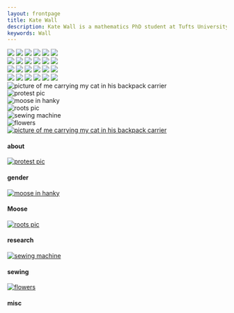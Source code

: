 ```yaml
---
layout: frontpage
title: Kate Wall
description: Kate Wall is a mathematics PhD student at Tufts University. They are interested in Numerical Linear Algebra.
keywords: Wall
---
```


<div class="row">
  <div class="column">
    <img src="publpics/about.jpeg">
    <img src="publpics/gender.jpeg">
    <img src="publpics/sewing.jpeg">
    <img src="publpics/misc.jpeg">
    <img src="publpics/research.jpeg">
    <img src="publpics/moose.jpeg">
  </div>
  <div class="column">
    <img src="publpics/sewing.jpeg">
    <img src="publpics/research.jpeg">
    <img src="publpics/about.jpeg">
    <img src="publpics/misc.jpeg">
    <img src="publpics/gender.jpeg">
    <img src="publpics/moose.jpeg">
  </div>
  <div class="column">
    <img src="publpics/about.jpeg">
    <img src="publpics/gender.jpeg">
    <img src="publpics/sewing.jpeg">
    <img src="publpics/misc.jpeg">
    <img src="publpics/moose.jpeg">
    <img src="publpics/research.jpeg">
  </div>
  <div class="column">
    <img src="publpics/moose.jpeg">
    <img src="publpics/misc.jpeg">
    <img src="publpics/research.jpeg">
    <img src="publpics/about.jpeg">
    <img src="publpics/gender.jpeg">
    <img src="publpics/sewing.jpeg">
  </div>
</div>



<section class="fotogrid">
  <div class="row">
    <div class="column">
      <div class="tile">
        <img src="publpics/about.jpeg" alt="picture of me carrying my cat in his backpack carrier" title="huh"/>
      </div>
      <div class="tile">
        <img src="publpics/gender.jpeg" alt="protest pic" title="where"/>
      </div>
      <div class="tile">
        <img src="publpics/moose.jpeg" alt="moose in hanky" title="can i find this"/>
      </div>
    </div>
    <div class="column">
      <div class="tile">
        <img src="publpics/research.jpeg" alt="roots pic" title="huh 2"/>
      </div>
      <div class="tile">
        <img src="publpics/sewing.jpeg" alt="sewing machine" title="idk"/>
      </div>
      <div class="tile">
        <img src="publpics/misc.jpeg" alt="flowers" title="call me beep me"/>
      </div>
    </div>
  </div>
</section>


<section class="fotogrid">
  <div class="row">
    <div class="column">
      <div class="tile">
        <a href="about.html">
            <img src="publpics/about.jpeg" alt="picture of me carrying my cat in his backpack carrier" title="huh"/>
        </a>
        <h4>about</h4>
      </div>
      <div class="tile">
        <a href="gender.html">
            <img src="publpics/gender.jpeg" alt="protest pic" title="where"/>
        </a>
        <h4>gender</h4>
      </div>
      <div class="tile">
        <a href="moose.html">
            <img src="publpics/moose.jpeg" alt="moose in hanky" title="can i find this"/>
        </a>
        <h4>Moose</h4>
      </div>
    </div>
    <div class="column">
      <div class="tile">
        <a href="research.html">
            <img src="publpics/research.jpeg" alt="roots pic" title="huh 2"/>
        </a>
        <h4>research</h4>
      </div>
      <div class="tile">
        <a href="sewing.html">
            <img src="publpics/sewing.jpeg" alt="sewing machine" title="idk"/>
        </a>
        <h4>sewing</h4>
      </div>
      <div class="tile">
        <a href="misc.html">
            <img src="publpics/misc.jpeg" alt="flowers" title="call me beep me"/>
        </a>
        <h4>misc</h4>
      </div>
    </div>
  </div>
</section>
